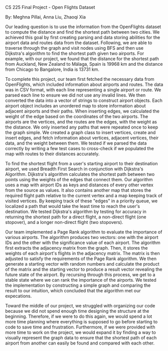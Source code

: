 CS 225 Final Project - Open Flights Dataset

By: Meghna Pillai, Anna Liu, Zhaoqi Xia

Our leading question is to use the information from the OpenFlights dataset to compute the distance and find the shortest path between two cities. We achieved this goal by first creating parsing and data storing abilities for the airport data and routes data from the dataset. Following, we are able to traverse through the graph and visit nodes using BFS and then use Dijkstra's algorithm to find the shortest path given two airports. For example, with our project, we found that the distance for the shortest path from Auckland, New Zealand to Málaga, Spain is 19968 km and the distance from Chicago to Bangalore, India is 13731 km.

To complete this project, our team first fetched the necessary data from OpenFlights, which included information about airports and routes. The data was in CSV format, with each line representing a single airport or route. We parsed each line to ensure we did not use any invalid lines. We then converted the data into a vector of strings to construct airport objects. Each airport object includes an unordered map to store information about adjacent airports and their paths. When inserting edges, we calculated the weight of the edge based on the coordinates of the two airports. The airports are the vertices, and the routes are the edges, with the weight as the distance. We only inserted any paths that were repeated once to keep the graph simple. We created a graph class to insert vertices, create and insert edges, and fetch information about vertices, adjacent vertices, their data, and the weight between them. We tested if we parsed the data correctly by writing a few test cases to cross-check if we populated the map with routes to their distances accurately. 

To find the shortest flight from a user's starting airport to their destination airport, we used Breadth First Search in conjunction with Dijkstra's Algorithm. Dijkstra's algorithm calculates the shortest path between two points using the weights of the edges that connect them. Our algorithm uses a map with airport IDs as keys and distances of every other vertex from the source as values. It also contains another map that stores the required flight path relative to the current vertex and a map keeping track of visited vertices. By keeping track of these "edges" in a priority queue, we localized a path that would take the least time to reach the user's destination. We tested Dijkstra's algorithm by testing for accuracy in returning the shortest path for a direct flight, a non-direct flight (one stopover), and a longer non-direct flight (two stopovers).

Our team implemented a Page Rank algorithm to evaluate the importance of various airports. The algorithm produces two vectors: one with the airport IDs and the other with the significance value of each airport. The algorithm first extracts the adjacency matrix from the graph. Then, it stores the weights of each airport's flights in the adjacency matrix. The matrix is then adjusted to satisfy the requirements of the Page Rank algorithm. We then generate a starting vector with random numbers and calculate the product of the matrix and the starting vector to produce a result vector revealing the future state of the airport. By recursing through this process, we get to a stable state where we can rank the importance of the airports. We tested the implementation by constructing a simple graph and comparing the result to our intuition, which concluded that the algorithm met our expecations.

Toward the middle of our project, we struggled with organizing our code because we did not spend enough time designing the structure at the beginning. Therefore, if we were to do this again, we would spend a lot more time planning where everything is supposed to go before starting to code to save time and frustration. Furthermore, if we were provided with more time to work on the project, we would expand it by finding a way to visually represent the graph data to ensure that the shortest path of each airport from another can easily be found and compared with each other.
